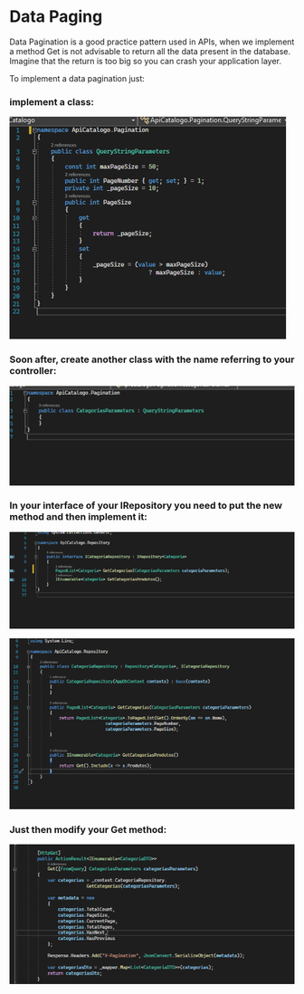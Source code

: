 # Data Paging 

Data Pagination is a good practice pattern used in APIs, when we implement a method
Get is not advisable to return all the data present in the database. Imagine that the return is too big so you can crash your application layer.

To implement a data pagination just:


###  implement a class:
![plot](./img/ClassQuewryStringParamters.png)


### Soon after, create another class with the name referring to your controller:
![plot](./img/CategoriasParameters.png)


### In your interface of your IRepository you need to put the new method and then implement it:

![plot](./img/IRepository.png)

![plot](./img/ConcreteRepository.png)

### Just then modify your Get method:

![plot](./img/GetMethod.png)



